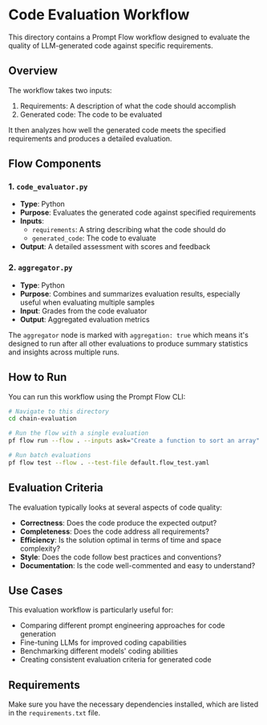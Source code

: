 # Code Evaluation Workflow

This directory contains a Prompt Flow workflow designed to evaluate the quality of LLM-generated code against specific requirements.

## Overview

The workflow takes two inputs:
1. Requirements: A description of what the code should accomplish
2. Generated code: The code to be evaluated

It then analyzes how well the generated code meets the specified requirements and produces a detailed evaluation.

## Flow Components

### 1. `code_evaluator.py`
- **Type**: Python
- **Purpose**: Evaluates the generated code against specified requirements
- **Inputs**: 
  - `requirements`: A string describing what the code should do
  - `generated_code`: The code to evaluate
- **Output**: A detailed assessment with scores and feedback

### 2. `aggregator.py`
- **Type**: Python 
- **Purpose**: Combines and summarizes evaluation results, especially useful when evaluating multiple samples
- **Input**: Grades from the code evaluator
- **Output**: Aggregated evaluation metrics

The `aggregator` node is marked with `aggregation: true` which means it's designed to run after all other evaluations to produce summary statistics and insights across multiple runs.

## How to Run

You can run this workflow using the Prompt Flow CLI:

```bash
# Navigate to this directory
cd chain-evaluation

# Run the flow with a single evaluation
pf flow run --flow . --inputs ask="Create a function to sort an array" code="def sort_array(arr): return sorted(arr)"

# Run batch evaluations
pf flow test --flow . --test-file default.flow_test.yaml
```

## Evaluation Criteria

The evaluation typically looks at several aspects of code quality:

- **Correctness**: Does the code produce the expected output?
- **Completeness**: Does the code address all requirements?
- **Efficiency**: Is the solution optimal in terms of time and space complexity?
- **Style**: Does the code follow best practices and conventions?
- **Documentation**: Is the code well-commented and easy to understand?

## Use Cases

This evaluation workflow is particularly useful for:

- Comparing different prompt engineering approaches for code generation
- Fine-tuning LLMs for improved coding capabilities
- Benchmarking different models' coding abilities
- Creating consistent evaluation criteria for generated code

## Requirements

Make sure you have the necessary dependencies installed, which are listed in the `requirements.txt` file.